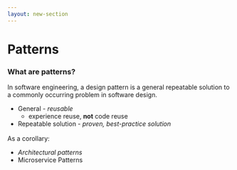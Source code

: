 ```yaml
---
layout: new-section
---
```


# Patterns

### What are patterns?

In software engineering, a design pattern is a general repeatable solution to a commonly occurring problem
in software design. 

- General - _reusable_ 
  + experience reuse, **not** code reuse
- Repeatable solution - _proven, best-practice solution_

As a corollary:

- _Architectural patterns_
- Microservice Patterns

<style>
  p {
    text-align: left;
    margin-top: 16px;
  }

  ul li {
    text-align: left;
  }
</style>